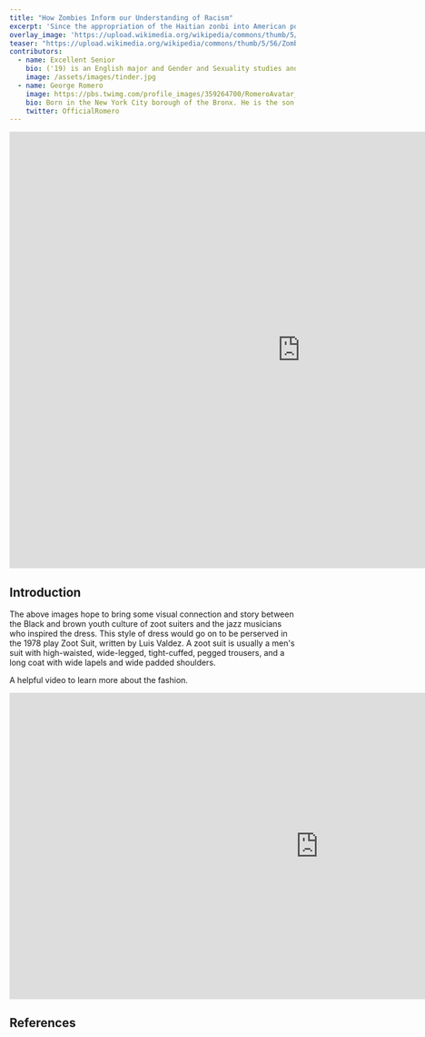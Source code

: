 ```yaml
---
title: "How Zombies Inform our Understanding of Racism"
excerpt: 'Since the appropriation of the Haitian zonbi into American popular culture, zombie narratives have reflected worries and tensions in American society.'
overlay_image: 'https://upload.wikimedia.org/wikipedia/commons/thumb/5/56/Zombies_NightoftheLivingDead.jpg/640px-Zombies_NightoftheLivingDead.jpg'
teaser: "https://upload.wikimedia.org/wikipedia/commons/thumb/5/56/Zombies_NightoftheLivingDead.jpg/640px-Zombies_NightoftheLivingDead.jpg"
contributors:
  - name: Excellent Senior
    bio: ('19) is an English major and Gender and Sexuality studies and Peace and Conflict studies dual-minor. She is interested continuing counter-hegemonic work in the non-profit sector next year, specifically working in the Pittsburgh Queer Equality Center.
    image: /assets/images/tinder.jpg
  - name: George Romero
    image: https://pbs.twimg.com/profile_images/359264700/RomeroAvatar_400x400.jpg
    bio: Born in the New York City borough of the Bronx. He is the son of Ann (Dvorsky) and George Romero, a commercial artist. His mother was Lithuanian and his father moved from Spain to Cuba as a child.
    twitter: OfficialRomero
---
```



<iframe src="https://www.exhibit.so/exhibits/PJQ84uwpaZnFj9oXQtY3?embedded=true" width="1024" height="768" allowfullscreen allow="autoplay" frameborder="0"></iframe>


## Introduction

The above images hope to bring some visual connection and story between the Black and brown youth culture of zoot suiters and the jazz musicians who inspired the dress. This style of dress would go on to be perserved in the 1978 play Zoot Suit, written by Luis Valdez. A zoot suit is usually a men's suit with high-waisted, wide-legged, tight-cuffed, pegged trousers, and a long coat with wide lapels and wide padded shoulders. 

A helpful video to learn more about the fashion.
<iframe width="1088" height="539" src="https://www.youtube.com/embed/33U5H3NzyMg" title="YouTube video player" frameborder="0" allow="accelerometer; autoplay; clipboard-write; encrypted-media; gyroscope; picture-in-picture" allowfullscreen></iframe>

## References

[^1]: Here is a footnote example.
[^2]: Here is another footnote example.
